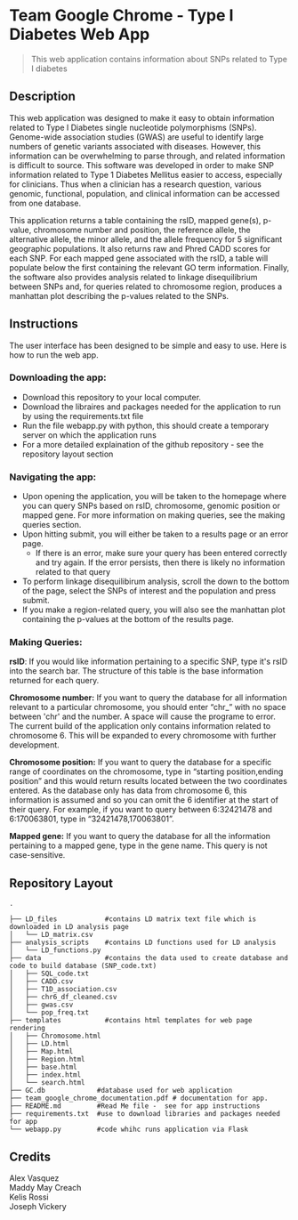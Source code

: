 # Team Google Chrome - Type I Diabetes Web App
> This web application contains information about SNPs related to Type I diabetes 

## Description 

This web application was designed to make it easy to obtain information related to Type I Diabetes single nucleotide polymorphisms (SNPs). Genome-wide association studies (GWAS) are useful to identify large numbers of genetic variants associated with diseases. However, this information can be overwhelming to parse through, and related information is difficult to source. This software was developed in order to make SNP information related to Type 1 Diabetes Mellitus easier to access, especially for clinicians. Thus when a clinician has a research question, various genomic, functional, population, and clinical information can be accessed from one database. 

This application returns a table containing the rsID, mapped gene(s), p-value, chromosome number and position, the reference allele, the alternative allele, the minor allele, and the allele frequency for 5 significant geographic populations. It also returns raw and Phred CADD scores for each SNP. For each mapped gene associated with the rsID, a table will populate below the first containing the relevant GO term information. Finally, the software also provides analysis related to linkage disequilibrium between SNPs and, for queries related to chromosome region, produces a manhattan plot describing the p-values related to the SNPs.

## Instructions

The user interface has been designed to be simple and easy to use. Here is how to run the web app.

### Downloading the app: 

- Download this repository to your local computer. 
- Download the libraires and packages needed for the application to run by using the requirements.txt file 
- Run the file webapp.py with python, this should create a temporary server on which the application runs 
- For a more detailed explaination of the github repository - see the repository layout section

### Navigating the app: 

- Upon opening the application, you will be taken to the homepage where you can query SNPs based on rsID, chromosome, genomic position or mapped gene. For more information on making queries, see the making queries section. 
- Upon hitting submit, you will either be taken to a results page or an error page. 
  - If there is an error, make sure your query has been entered correctly and try again. If the error persists, then there is likely no information related to that query 
- To perform linkage disequilibirum analysis, scroll the down to the bottom of the page, select the SNPs of interest and the population and press submit. 
- If you make a region-related query, you will also see the manhattan plot containing the p-values at the bottom of the results page. 

### Making Queries:

**rsID**: If you would like information pertaining to a specific SNP, type it's rsID into the search bar. The structure of this table is the base information returned for each query. 

**Chromosome number:** If you want to query the database for all information relevant to a particular chromosome, you should enter “chr_” with no space between 'chr' and the number. A space will cause the programe to error. The current build of the application only contains information related to chromosome 6. This will be expanded to every chromosome with further development.

**Chromosome position:** If you want to query the database for a specific range of coordinates on the chromosome, type in “starting position,ending position” and this would return results located between the two coordinates entered. As the database only has data from chromosome 6, this information is assumed and so you can omit the 6 identifier at the start of their query. For example, if you want to query between 6:32421478 and 6:170063801, type in “32421478,170063801”. 

**Mapped gene:** If you want to query the database for all the information pertaining to a mapped gene, type in the gene name. This query is not case-sensitive.  

## Repository Layout ##
```
.

├── LD_files            #contains LD matrix text file which is downloaded in LD analysis page
│   └── LD_matrix.csv
├── analysis_scripts    #contains LD functions used for LD analysis
│   └── LD_functions.py
├── data                #contains the data used to create database and code to build database (SNP_code.txt)
│   ├── SQL_code.txt
│   ├── CADD.csv
│   ├── T1D_association.csv
│   ├── chr6_df_cleaned.csv
│   ├── gwas.csv
│   └── pop_freq.txt
├── templates           #contains html templates for web page rendering
│   ├── Chromosome.html
│   ├── LD.html
│   ├── Map.html
│   ├── Region.html
│   ├── base.html
│   ├── index.html
│   └── search.html
├── GC.db             #database used for web application
├── team_google_chrome_documentation.pdf # documentation for app.
├── README.md         #Read Me file -  see for app instructions
├── requirements.txt  #use to download libraries and packages needed for app
└── webapp.py         #code whihc runs application via Flask
```

## Credits ##
Alex Vasquez <br>
Maddy May Creach <br>
Kelis Rossi <br>
Joseph Vickery <br>
